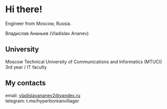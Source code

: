 # Hi there!
Engineer from Moscow, Russia.

Владислав Ананьев (Vladislav Ananev)

## University
  Moscow Technical University of Communications and Informatics (MTUCI)
  3rd year / IT faculty
## My contacts

email: vladislavananev2@yandex.ru  
telegram: t.me/hyperboreanvillager
